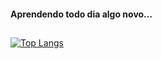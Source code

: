 #### Aprendendo todo dia algo novo...
##  
[![Top Langs](https://github-readme-stats.vercel.app/api/top-langs/?username=marconiryan&layout=compact&theme=dark)](https://github.com/anuraghazra/github-readme-stats)
